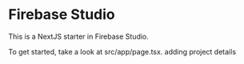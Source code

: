 # Firebase Studio

This is a NextJS starter in Firebase Studio.

To get started, take a look at src/app/page.tsx.
adding project details 
